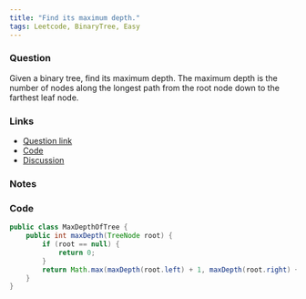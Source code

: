 ```yaml
---
title: "Find its maximum depth."
tags: Leetcode, BinaryTree, Easy
---
```


### Question
Given a binary tree, find its maximum depth.
The maximum depth is the number of nodes along the longest path from the root node down to the farthest leaf node.

### Links
* [Question link](https://leetcode.com/problems/maximum-depth-of-binary-tree/description/)
* [Code](./MaxDepthOfTree.java)
* [Discussion](https://discuss.leetcode.com/category/112/maximum-depth-of-binary-tree)

### Notes


### Code
```java
public class MaxDepthOfTree {
    public int maxDepth(TreeNode root) {
        if (root == null) {
            return 0;
        }
        return Math.max(maxDepth(root.left) + 1, maxDepth(root.right) + 1);
    }
}
```